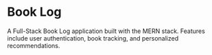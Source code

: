 # Book Log

A Full-Stack Book Log application built with the MERN stack. Features include user authentication, book tracking, and personalized recommendations.
